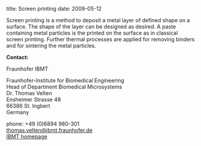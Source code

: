 title: Screen printing
date: 2009-05-12 

Screen printing is a method to deposit a metal layer of defined shape on a surface. The shape of the layer can be designed as desired.  A paste containing metal particles is the printed on the surface as in classical screen printing. Further thermal processes are applied for removing binders and for sintering the metal particles.
<!--break-->
__Contact:__


Fraunhofer IBMT

Fraunhofer-Institute for Biomedical Engineering   
Head of Department Biomedical Microsystems   
Dr. Thomas Velten    
Ensheimer Strasse 48   
66386 St. Ingbert   
Germany   

phone: +49 (0)6894 980-301   
thomas.velten@ibmt.fraunhofer.de  
[IBMT homepage](http://www.ibmt.fraunhofer.de/fhg/ibmt_en/biomedical_engineering/biomedical_microsystems/microsensors_microfluidics/index.jsp)